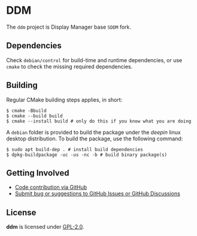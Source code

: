# DDM

The `ddm` project is Display Manager base `SDDM` fork.

## Dependencies

Check `debian/control` for build-time and runtime dependencies, or use `cmake` to check the missing required dependencies.

## Building

Regular CMake building steps applies, in short:

```shell
$ cmake -Bbuild
$ cmake --build build
$ cmake --install build # only do this if you know what you are doing
```

A `debian` folder is provided to build the package under the *deepin* linux desktop distribution. To build the package, use the following command:

```shell
$ sudo apt build-dep . # install build dependencies
$ dpkg-buildpackage -uc -us -nc -b # build binary package(s)
```

## Getting Involved

- [Code contribution via GitHub](https://github.com/linuxdeepin/ddm/)
- [Submit bug or suggestions to GitHub Issues or GitHub Discussions](https://github.com/linuxdeepin/developer-center/issues/new/choose)

## License

**ddm** is licensed under [GPL-2.0](LICENSE).
